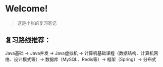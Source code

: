 # Welcome!
> 这是小张的复习笔记

## 复习路线推荐：

Java基础 -> Java并发 -> Java虚拟机 -> 计算机基础课程（数据结构、计算机网络、设计模式等）-> 数据库（MySQL、Redis等）-> 框架（Spring）-> 分布式

<link rel="stylesheet" href="https://cdnjs.cloudflare.com/ajax/libs/social-share.js/1.0.16/css/share.min.css">
<div class="social-share"></div>
<script type="text/javascript" src="https://cdnjs.cloudflare.com/ajax/libs/social-share.js/1.0.16/js/social-share.min.js"></script>